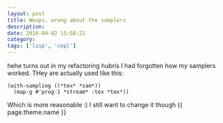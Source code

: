```yaml
---
layout: post
title: Woops, wrong about the samplers
description:
date: 2016-04-02 15:58:21
category:
tags: ['lisp', 'cepl']
---
```


hehe turns out in my refactoring hubris I had forgotten how my samplers worked. THey are actually used like this:

	(with-sampling ((*tex* *sam*))
      (map-g #'prog-1 *stream* :tex *tex*))

Which is more reasonable :) I still want to change it though
{{ page.theme.name }}
